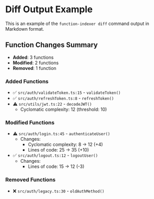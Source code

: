 # Diff Output Example

This is an example of the `function-indexer diff` command output in Markdown format.

## Function Changes Summary

- **Added**: 3 functions
- **Modified**: 2 functions
- **Removed**: 1 function

### Added Functions

- ✅ `src/auth/validateToken.ts:15` - `validateToken()`
- ✅ `src/auth/refreshToken.ts:8` - `refreshToken()`
- ⚠️ `src/utils/jwt.ts:22` - `decodeJWT()`
  - Cyclomatic complexity: 12 (threshold: 10)

### Modified Functions

- ⚠️ `src/auth/login.ts:45` - `authenticateUser()`
  - Changes:
    - Cyclomatic complexity: 8 → 12 (+4)
    - Lines of code: 25 → 35 (+10)
- ✅ `src/auth/logout.ts:12` - `logoutUser()`
  - Changes:
    - Lines of code: 15 → 12 (-3)

### Removed Functions

- ❌ `src/auth/legacy.ts:30` - `oldAuthMethod()`